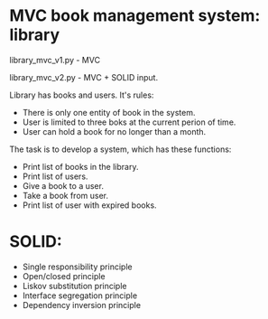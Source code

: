 # MVC book management system: library

library_mvc_v1.py - MVC

library_mvc_v2.py - MVC + SOLID input.

Library has books and users. It's rules:
- There is only one entity of book in the system.
- User is limited to three boks at the current perion of time.
- User can hold a book for no longer than a month.

The task is to develop a system, which has these functions:
- Print list of books in the library.
- Print list of users.
- Give a book to a user.
- Take a book from user.
- Print list of user with expired books.

# SOLID:
- Single responsibility principle
- Open/closed principle
- Liskov substitution principle
- Interface segregation principle	
- Dependency inversion principle